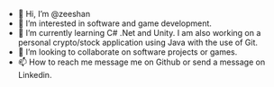 - 👋 Hi, I’m @zeeshan
- 👀 I’m interested in software and game development.
- 🌱 I’m currently learning C# .Net and Unity. I am also working on a personal crypto/stock application using Java with the use of Git.
- 💞️ I’m looking to collaborate on software projects or games.
- 📫 How to reach me message me on Github or send a message on Linkedin.

<!---
zeeshan457/zeeshan457 is a ✨ special ✨ repository because its `README.md` (this file) appears on your GitHub profile.
You can click the Preview link to take a look at your changes.
--->
